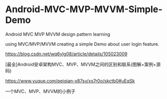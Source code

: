 # Android-MVC-MVP-MVVM-Simple-Demo
Android MVC MVP MVVM design pattern learning

using MVC/MVP/MVVM creating a simple Demo about user login feature. 

https://blog.csdn.net/wq6ylg08/article/details/105023009

[最全]Android安卓架构MVC、MVP、MVVM之间的区别和联系(图解+案例+源码)

https://www.yuque.com/peiqian-x87sv/xs7r0o/skctb0#uEqSk

一个MVC、MVP、MVVM的小例子
